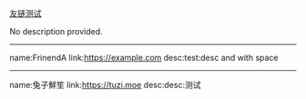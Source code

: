 [友链测试](https://github.com/bxb100/issueblog-test/issues/1)

No description provided.

---

name:FrinendA
link:https://example.com
desc:test:desc and with space

---

name:兔子鮮笙
link:https://tuzi.moe
desc:desc\:测试
